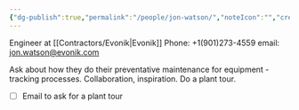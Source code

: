 ```yaml
---
{"dg-publish":true,"permalink":"/people/jon-watson/","noteIcon":"","created":"2025-01-31T11:45:48.859-06:00"}
---
```


Engineer at [[Contractors/Evonik\|Evonik]]
Phone: +1(901)273-4559
email: jon.watson@evonik.com

Ask about how they do their preventative maintenance for equipment - tracking processes.
Collaboration, inspiration.
Do a plant tour.

- [ ] Email to ask for a plant tour